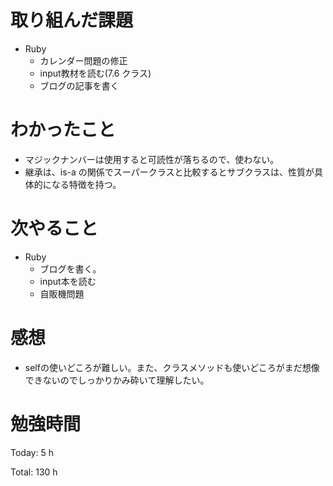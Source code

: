 # 取り組んだ課題

* Ruby
  * カレンダー問題の修正
  * input教材を読む(7.6 クラス)
  * ブログの記事を書く

# わかったこと

* マジックナンバーは使用すると可読性が落ちるので、使わない。
* 継承は、is-a の関係でスーパークラスと比較するとサブクラスは、性質が具体的になる特徴を持つ。

# 次やること

* Ruby
  * ブログを書く。
  * input本を読む
  * 自販機問題
  
# 感想

* selfの使いどころが難しい。また、クラスメソッドも使いどころがまだ想像できないのでしっかりかみ砕いて理解したい。

# 勉強時間

Today: 5 h

Total: 130 h
